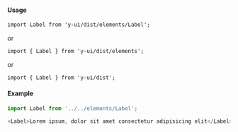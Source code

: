 #### Usage

```markdown
import Label from 'y-ui/dist/elements/Label';
```

or

```markdown
import { Label } from 'y-ui/dist/elements';
```

or

```markdown
import { Label } from 'y-ui/dist';
```

#### Example

```js
import Label from '../../elements/Label';

<Label>Lorem ipsum, dolor sit amet consectetur adipisicing elit</Label>;
```
